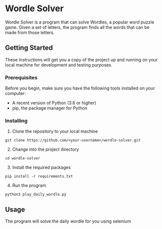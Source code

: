# Wordle Solver

Wordle Solver is a program that can solve Wordles, a popular word puzzle game. Given a set of letters, the program finds all the words that can be made from those letters.

## Getting Started

These instructions will get you a copy of the project up and running on your local machine for development and testing purposes.

### Prerequisites

Before you begin, make sure you have the following tools installed on your computer:

- A recent version of Python (3.6 or higher)
- pip, the package manager for Python

### Installing

1. Clone the repository to your local machine
```console
git clone https://github.com/<your-username>/wordle-solver.git
```
2. Change into the project directory
```console
cd wordle-solver
```
3. Install the required packages
```console
pip install -r requirements.txt
```
4. Run the program
```console
python3 play_daily_wordle.py
```
## Usage

The program will solve the daily wordle for you using selenium
